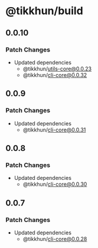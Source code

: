 # @tikkhun/build

## 0.0.10

### Patch Changes

- Updated dependencies
  - @tikkhun/utils-core@0.0.23
  - @tikkhun/cli-core@0.0.32

## 0.0.9

### Patch Changes

- Updated dependencies
  - @tikkhun/cli-core@0.0.31

## 0.0.8

### Patch Changes

- Updated dependencies
  - @tikkhun/cli-core@0.0.30

## 0.0.7

### Patch Changes

- Updated dependencies
  - @tikkhun/cli-core@0.0.28
